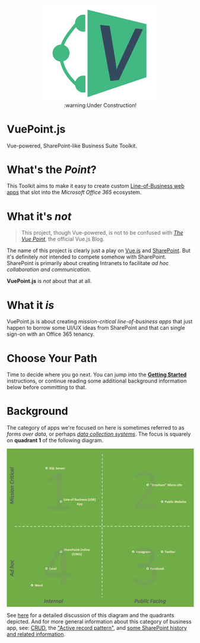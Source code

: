 <p align="center">
  <img align="center" src="https://github.com/vuepointjs/branding/raw/master/VuePointJSLogoX.png" width="300px"/>
  <br>
  :warning:Under Construction!
</p>

# VuePoint.js

Vue-powered, SharePoint-like Business Suite Toolkit.

# What's the _Point_?

This Toolkit aims to make it easy to create custom [Line-of-Business web apps](https://en.wikipedia.org/wiki/Line_of_business) that slot into the _Microsoft Office 365_ ecosystem.

# What it's _not_

> This project, though Vue-powered, is not to be confused with [_The Vue Point_](https://medium.com/the-vue-point), the official Vue.js Blog.

The name of this project is clearly just a play on [Vue.js](https://vuejs.org/) and [SharePoint](https://products.office.com/en-us/sharepoint/sharepoint-online-collaboration-software). But it's definitely _not_ intended to compete somehow with SharePoint. SharePoint is primarily about creating Intranets to facilitate _ad hoc collaboration and communication_.

**VuePoint.js** is _not_ about that at all.

# What it _is_

VuePoint.js is about creating _mission-critical line-of-business apps_ that just happen to borrow some UI/UX ideas from SharePoint and that can single sign-on with an Office 365 tenancy.

# Choose Your Path

Time to decide where you go next. You can jump into the [**Getting Started**](GETTING-STARTED-PT1.md) instructions, or continue reading some additional background information below before committing to that.

# Background

The category of apps we're focused on here is sometimes referred to as _forms over data_, or perhaps [_data collection systems_](https://en.wikipedia.org/wiki/Data_collection_system). The focus is squarely on **quadrant 1** of the following diagram.

<p align="center"><img align="center" src="https://github.com/vuepointjs/branding/raw/master/Quadrants-Full-Green-Numbered.png" width="800px"/></p>

See [here](https://medium.com/@SteveLathrop/build-your-business-website-in-the-right-neighborhood-41eaea011404) for a detailed discussion of this diagram and the quadrants depicted. And for more general information about this category of business app, see: [CRUD](https://en.wikipedia.org/wiki/Create,_read,_update_and_delete), the ["Active record pattern"](https://en.wikipedia.org/wiki/Active_record_pattern), and [some SharePoint history and related information](https://bobchiverton.com/2018/07/16/the-sharepoint-trip-to-modern-are-we-there-yet-part-2/).
